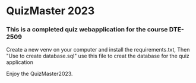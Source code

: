 # QuizMaster 2023
### This is a completed quiz webapplication for the course DTE-2509

Create a new venv on your computer and install the requirements.txt, 
Then "Use to create database.sql" use this file to creat the database for the quiz application

Enjoy the QuizMaster2023.

